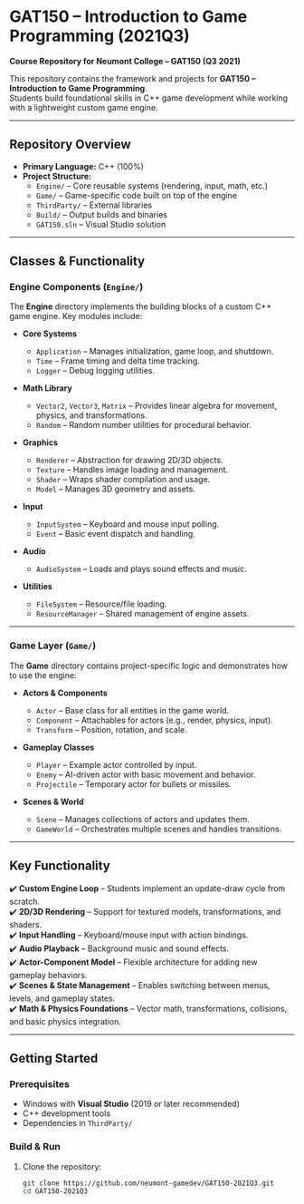# GAT150 – Introduction to Game Programming (2021Q3)

**Course Repository for Neumont College – GAT150 (Q3 2021)**

This repository contains the framework and projects for **GAT150 – Introduction to Game Programming**.  
Students build foundational skills in C++ game development while working with a lightweight custom game engine.

---

##  Repository Overview

- **Primary Language:** C++ (100%)
- **Project Structure:**
  - `Engine/` – Core reusable systems (rendering, input, math, etc.)
  - `Game/` – Game-specific code built on top of the engine
  - `ThirdParty/` – External libraries
  - `Build/` – Output builds and binaries
  - `GAT150.sln` – Visual Studio solution

---

##  Classes & Functionality

### Engine Components (`Engine/`)
The **Engine** directory implements the building blocks of a custom C++ game engine. Key modules include:

- **Core Systems**
  - `Application` – Manages initialization, game loop, and shutdown.
  - `Time` – Frame timing and delta time tracking.
  - `Logger` – Debug logging utilities.

- **Math Library**
  - `Vector2`, `Vector3`, `Matrix` – Provides linear algebra for movement, physics, and transformations.
  - `Random` – Random number utilities for procedural behavior.

- **Graphics**
  - `Renderer` – Abstraction for drawing 2D/3D objects.
  - `Texture` – Handles image loading and management.
  - `Shader` – Wraps shader compilation and usage.
  - `Model` – Manages 3D geometry and assets.

- **Input**
  - `InputSystem` – Keyboard and mouse input polling.
  - `Event` – Basic event dispatch and handling.

- **Audio**
  - `AudioSystem` – Loads and plays sound effects and music.

- **Utilities**
  - `FileSystem` – Resource/file loading.
  - `ResourceManager` – Shared management of engine assets.

---

### Game Layer (`Game/`)
The **Game** directory contains project-specific logic and demonstrates how to use the engine:

- **Actors & Components**
  - `Actor` – Base class for all entities in the game world.
  - `Component` – Attachables for actors (e.g., render, physics, input).
  - `Transform` – Position, rotation, and scale.

- **Gameplay Classes**
  - `Player` – Example actor controlled by input.
  - `Enemy` – AI-driven actor with basic movement and behavior.
  - `Projectile` – Temporary actor for bullets or missiles.

- **Scenes & World**
  - `Scene` – Manages collections of actors and updates them.
  - `GameWorld` – Orchestrates multiple scenes and handles transitions.

---

##  Key Functionality

✔️ **Custom Engine Loop** – Students implement an update-draw cycle from scratch.  
✔️ **2D/3D Rendering** – Support for textured models, transformations, and shaders.  
✔️ **Input Handling** – Keyboard/mouse input with action bindings.  
✔️ **Audio Playback** – Background music and sound effects.  
✔️ **Actor-Component Model** – Flexible architecture for adding new gameplay behaviors.  
✔️ **Scenes & State Management** – Enables switching between menus, levels, and gameplay states.  
✔️ **Math & Physics Foundations** – Vector math, transformations, collisions, and basic physics integration.  

---

##  Getting Started

### Prerequisites
- Windows with **Visual Studio** (2019 or later recommended)
- C++ development tools
- Dependencies in `ThirdParty/`

### Build & Run
1. Clone the repository:
   ```bash
   git clone https://github.com/neumont-gamedev/GAT150-2021Q3.git
   cd GAT150-2021Q3
